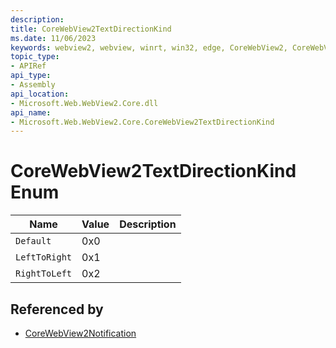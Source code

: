 ```yaml
---
description: 
title: CoreWebView2TextDirectionKind
ms.date: 11/06/2023
keywords: webview2, webview, winrt, win32, edge, CoreWebView2, CoreWebView2Controller, browser control, edge html, CoreWebView2TextDirectionKind
topic_type:
- APIRef
api_type:
- Assembly
api_location:
- Microsoft.Web.WebView2.Core.dll
api_name:
- Microsoft.Web.WebView2.Core.CoreWebView2TextDirectionKind
---
```


# CoreWebView2TextDirectionKind Enum

| Name |  Value | Description |
|--|--|--|
|`Default` | 0x0  |  |
|`LeftToRight` | 0x1  |  |
|`RightToLeft` | 0x2  |  |


## Referenced by

- [CoreWebView2Notification](corewebview2notification.md)

